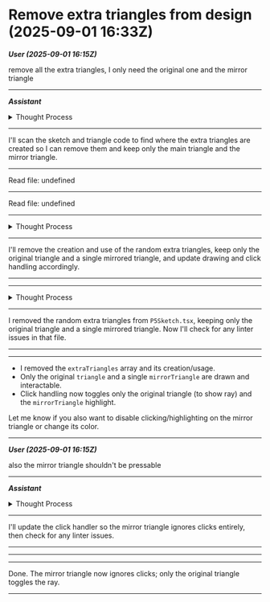 <!-- Generated by SpecStory -->

# Remove extra triangles from design (2025-09-01 16:33Z)

_**User (2025-09-01 16:15Z)**_

remove all the extra triangles, I only need the original one and the mirror triangle

---

_**Assistant**_

<think><details><summary>Thought Process</summary>**Updating triangle code**

I need to update the code to keep only the original triangle and its mirror. First, I'll check where the triangles are created—likely in P5Sketch.tsx and related classes like Triangle, Mirror, and Eye. There might be extra triangles for selection options linked to user memories. The user specifically wants to get rid of unnecessary triangles, previously created in possibly a grid format. Although this seems straightforward, it may require edits across multiple files, but I think I can handle it!
**Reading triangle files**

I have to provide status updates according to the developer instructions and check for an existing todo list, but there isn’t one. That’s good! I’ll start by reading P5Sketch.tsx and Triangle.ts to see how triangles are managed. I'll use the read_file function for both files in parallel to ensure I'm covering all bases. I might also take a quick look at PolylineRayRunner and ray.ts for angle selection, but my main focus is removing the extra triangles. Let's check P5Sketch first!</details></think>

---

I'll scan the sketch and triangle code to find where the extra triangles are created so I can remove them and keep only the main triangle and the mirror triangle.

---

Read file: undefined

---

Read file: undefined

---

<think><details><summary>Thought Process</summary>**Refining triangle logic**

I need to streamline the triangles by keeping only the original and the mirror triangle. In P5Sketch.tsx, there’s an `extraTriangles` array with three random triangles along with the mirrorTriangle derived from the original. The user wants to eliminate these extra triangles. So, I’ll go ahead and remove the code that generates them, while ensuring we still have the mirrorTriangle. I should also address the click handling logic to reflect these changes.
**Adjusting triangle features**

The user asked to remove extra triangles, so I can modify the code to eliminate that array and ensure we only draw the primary triangle and the mirrorTriangle. For the click handling, it seems we might just toggle the highlight or trigger an action for the mirrorTriangle. The existing description mentions that the reflection ray is drawn only when the primary triangle is clicked, which we can keep. I’ll make those edits in `P5Sketch.tsx` without needing a TODO since it's a simple task.
**Managing tasks and updates**

The developer instructions emphasize a strict TODO approach, but they also mention that for simpler tasks, I can skip the TODO entirely. This task feels simple enough, so I’ll do that. They require status updates before tool calls, and after any code edits, I should run a build. Even though there's no test provided, I can run `npm run build` using functions.run_terminal_cmd. I need to ensure I include status updates near the start before any tool calls, since I missed that previously.
**Implementing triangle edits**

It looks like I'm on the right track! The requirement mentions that if a turn involves any tool call, I have to include a micro-update beforehand, which I've already done. Now, I need to implement the edits by removing the extraTriangles array and updating the logic. 

First, I’ll eliminate the `extraTriangles` variable and keep `mirrorTriangle`. In the setup, I’ll remove the initializations and the for-loop for extra triangles. Instead of pushing the `mirrorTriangle` into `extraTriangles`, I’ll set it directly. In the draw method, I will adjust the drawing logic to only include the `mirrorTriangle`. Lastly, I’ll modify the mousePressed logic to allow toggling the highlight of the single mirrorTriangle.
**Implementing triangle logic checks**

I’ll implement a check for the mirrorTriangle first. If it exists and contains the point where the mouse was clicked, I’ll toggle its clicked state. Then I can move on to launching the eye and potentially apply shading to the mirrorTriangle’s fill color.

Next, I’ll craft a patch for `src/P5Sketch.tsx`, ensuring to respect the 2-space indentation style. I plan to remove the `extraTriangles` variable and any related logic from the file. I also need to delete unnecessary imports and comments. Finally, I’ll make sure there are no unused variables and run lints to catch any errors before applying the patch.</details></think>

---

I'll remove the creation and use of the random extra triangles, keep only the original triangle and a single mirrored triangle, and update drawing and click handling accordingly.

---



---

<think><details><summary>Thought Process</summary>**Reviewing code changes**

I’ve removed the line 'let extraTriangles: Triangle[];' but need to confirm that types are still in check. I'll double-check the whole file for any remaining references, trailing variables, or missed semicolons. It's essential to ensure that mirrorTriangle is properly declared and used, and that toggling the 'showDirectRay' works correctly. I’ll run read_lints first, even though the instructions suggest skipping the todo list for this simple change. I also need to provide status updates before calling any tools.
**Confirming updates**

I’ve realized that we wrote an initial line but performed read_file calls without an explicit status update. However, the first assistant message provided a status update about scanning the sketch and triangle code, which works for me! Before applying the patch, we also included a brief summary about removing extra triangles, which counts too. Now, I’ll run read_lints on the modified file and make adjustments if there are any errors. Time to call read_lints for that file!</details></think>

---

I removed the random extra triangles from `P5Sketch.tsx`, keeping only the original triangle and a single mirrored triangle. Now I'll check for any linter issues in that file.

---



---

- I removed the `extraTriangles` array and its creation/usage.
- Only the original `triangle` and a single `mirrorTriangle` are drawn and interactable.
- Click handling now toggles only the original triangle (to show ray) and the `mirrorTriangle` highlight.

Let me know if you also want to disable clicking/highlighting on the mirror triangle or change its color.

---

_**User (2025-09-01 16:15Z)**_

also the mirror triangle shouldn't be pressable

---

_**Assistant**_

<think><details><summary>Thought Process</summary>**Considering eye launch logic**

I’m thinking about the eye launching logic, specifically how it's set to always launch when clicking. If I remove the mirrorTriangle check, clicking it will trigger a direction change. The user mentioned it shouldn’t be pressable, implying that clicks shouldn’t affect it. It seems best to ignore clicks on the mirror triangle. I’ll implement a condition in mousePressed to check if the click is on the mirror triangle and return without action if it is.
**Reviewing triangle drawing logic**

In the draw function, the mirrorTriangle currently gets drawn with a pale red fill, and the clicked variable toggles, indicating whether it's highlighted. But if we remove clicking, the clicked variable will stay false and not add a stroke, which seems fine. I need to ensure that mirrorTriangle.clicked isn't referenced elsewhere since it’s only used in Triangle.draw. The previous comment about toggling highlight should be adjusted to say we’ll ignore clicks on the mirror triangle. After making these changes in P5Sketch.tsx, I’ll remember to include a status update before the tool call, but no need for a todo list for this minor change. Finally, I’ll run read_lints to check everything.
**Preparing for status update**

I need to keep the status update concise and avoid heavy details. The completion spec states to mark todos only if I created any, but I didn't, so I won’t include those. I think I should summarize changes in a bullet list to maintain clarity. To ensure accuracy, I’ll check the file to locate the exact lines, noting that the recent file totals 141 lines now. Since the previous changes affected line numbers, I’ll find and patch the intended section using the apply_patch method.</details></think>

---

I'll update the click handler so the mirror triangle ignores clicks entirely, then check for any linter issues.

---



---



---

Done. The mirror triangle now ignores clicks; only the original triangle toggles the ray.

---

